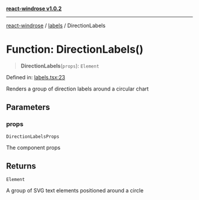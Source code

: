 [**react-windrose v1.0.2**](../../README.md)

***

[react-windrose](../../README.md) / [labels](../README.md) / DirectionLabels

# Function: DirectionLabels()

> **DirectionLabels**(`props`): `Element`

Defined in: [labels.tsx:23](https://github.com/JulesBlm/react-windrose/blob/110788d7f0f8c8a16b24f8b46b367a8a14282451/src/labels.tsx#L23)

Renders a group of direction labels around a circular chart

## Parameters

### props

`DirectionLabelsProps`

The component props

## Returns

`Element`

A group of SVG text elements positioned around a circle
